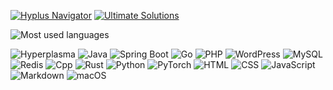 <a href="https://www.hyperplasma.top/hyplus/"><img src="https://img.shields.io/badge/Hyplus%20Navigator-blue" alt="Hyplus Navigator"></a> <a href="https://github.com/hyperplasma/Ultimate-Solutions"><img src="https://img.shields.io/badge/Ultimate%20Solutions-8A2BE2" alt="Ultimate Solutions"></a>

![Most used languages](https://github-readme-stats.vercel.app/api/top-langs/?username=hyperplasma&layout=compact&hide_border=true&langs_count=8)

<span class="profile-badge"><img src="https://img.shields.io/badge/HP-Hyperplasma-blue" alt="Hyperplasma"></span>
        <span class="profile-badge"><img src="https://img.shields.io/badge/Java-%23ED8B00.svg?logo=openjdk&logoColor=white" alt="Java"></span>
        <span class="profile-badge"><img src="https://img.shields.io/badge/Spring%20Boot-6DB33F?logo=springboot&logoColor=fff" alt="Spring Boot"></span>
        <span class="profile-badge"><img src="https://img.shields.io/badge/Go-%2300ADD8.svg?&logo=go&logoColor=white" alt="Go"></span>
        <span class="profile-badge"><img src="https://img.shields.io/badge/php-%23777BB4.svg?&logo=php&logoColor=white" alt="PHP"></span>
        <span class="profile-badge"><img src="https://img.shields.io/badge/WordPress-%2321759B.svg?logo=wordpress&logoColor=white" alt="WordPress"></span>
        <span class="profile-badge"><img src="https://img.shields.io/badge/MySQL-4479A1?logo=mysql&logoColor=fff" alt="MySQL"></span>
        <span class="profile-badge"><img src="https://img.shields.io/badge/Redis-%23DD0031.svg?logo=redis&logoColor=white" alt="Redis"></span>
        <span class="profile-badge"><img src="https://img.shields.io/badge/C++-%2300599C.svg?logo=c%2B%2B&logoColor=white" alt="Cpp"></span>
        <span class="profile-badge"><img src="https://img.shields.io/badge/Rust-%23000000.svg?e&logo=rust&logoColor=white" alt="Rust"></span>
        <span class="profile-badge"><img src="https://img.shields.io/badge/Python-3776AB?logo=python&logoColor=fff" alt="Python"></span>
        <span class="profile-badge"><img src="https://img.shields.io/badge/PyTorch-ee4c2c?logo=pytorch&logoColor=white" alt="PyTorch"></span>
        <span class="profile-badge"><img src="https://img.shields.io/badge/HTML-%23E34F26.svg?logo=html5&logoColor=white" alt="HTML"></span>
        <span class="profile-badge"><img src="https://img.shields.io/badge/CSS-639?logo=css&logoColor=fff" alt="CSS"></span>
        <span class="profile-badge"><img src="https://img.shields.io/badge/JavaScript-F7DF1E?logo=javascript&logoColor=000" alt="JavaScript"></span>
        <span class="profile-badge"><img src="https://img.shields.io/badge/Markdown-%23000000.svg?logo=markdown&logoColor=white" alt="Markdown"></span>
        <span class="profile-badge"><img src="https://img.shields.io/badge/macOS-000000?logo=apple&logoColor=F0F0F0" alt="macOS"></span>
